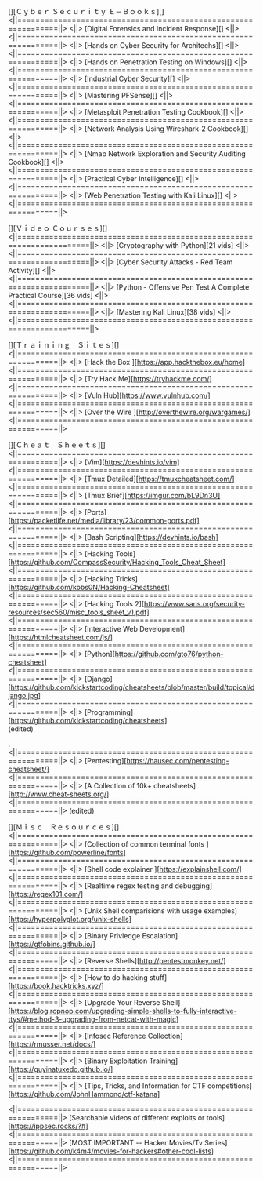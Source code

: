 
[][Ｃｙｂｅｒ Ｓｅｃｕｒｉｔｙ Ｅ－Ｂｏｏｋｓ][]
<||===============================================================||>
<||> [Digital Forensics and Incident Response][]                 <||>
<||===============================================================||>
<||> [Hands on Cyber Security for Architechs][]                  <||>
<||===============================================================||>
<||> [Hands on Penetration Testing on Windows][]                 <||>
<||===============================================================||>
<||> [Industrial Cyber Security][]                               <||>
<||===============================================================||>
<||> [Mastering PFSense][]                                       <||>
<||===============================================================||>
<||> [Metasploit Penetration Testing Cookbook][]                 <||>
<||===============================================================||>
<||> [Network Analysis Using Wireshark-2 Cookbook][]             <||>
<||===============================================================||>
<||> [Nmap Network Exploration and Security Auditing Cookbook][] <||>
<||===============================================================||>
<||> [Practical Cyber Intelligence][]                            <||>
<||===============================================================||>
<||> [Web Penetration Testing with Kali Linux][]                 <||>
<||===============================================================||>

[][Ｖｉｄｅｏ Ｃｏｕｒｓｅｓ][]
<||======================================================================||>
<||> [Cryptography with Python][21 vids]                                <||>
<||======================================================================||>
<||> [Cyber Security Attacks - Red Team Activity][]                     <||>
<||======================================================================||>
<||> [Python - Offensive Pen Test A Complete Practical Course][36 vids] <||>
<||======================================================================||>
<||> [Mastering Kali Linux][38 vids]                                    <||>
<||======================================================================||>

[][Ｔｒａｉｎｉｎｇ　Ｓｉｔｅｓ][]
<||===============================================================||>
<||> [Hack the Box ][https://app.hackthebox.eu/home]    
<||===============================================================||>
<||> [Try Hack Me][https://tryhackme.com/]          
<||===============================================================||>
<||> [Vuln Hub][https://www.vulnhub.com/]          
<||===============================================================||>
<||> [Over the Wire ][http://overthewire.org/wargames/]           
<||===============================================================||>

[][Ｃｈｅａｔ　Ｓｈｅｅｔｓ][]
<||===============================================================||>
<||> [Vim][https://devhints.io/vim]       
<||===============================================================||>
<||> [Tmux Detailed][https://tmuxcheatsheet.com/]       
<||===============================================================||>
<||> [Tmux Brief][https://imgur.com/bL9Dn3U]           
<||===============================================================||>
<||> [Ports][https://packetlife.net/media/library/23/common-ports.pdf]           
<||===============================================================||>
<||> [Bash Scripting][https://devhints.io/bash]    
<||===============================================================||>
<||> [Hacking Tools][https://github.com/CompassSecurity/Hacking_Tools_Cheat_Sheet]            
<||===============================================================||>
<||> [Hacking Tricks][https://github.com/kobs0N/Hacking-Cheatsheet]        
<||===============================================================||>
<||> [Hacking Tools 2][https://www.sans.org/security-resources/sec560/misc_tools_sheet_v1.pdf]           
<||===============================================================||>
<||> [Interactive Web Development][https://htmlcheatsheet.com/js/]          
<||===============================================================||>
<||> [Python][https://github.com/gto76/python-cheatsheet]            
<||===============================================================||>
<||> [Django][https://github.com/kickstartcoding/cheatsheets/blob/master/build/topical/django.jpg]       
<||===============================================================||>
<||> [Programming][https://github.com/kickstartcoding/cheatsheets]               
(edited)

.<||===============================================================||>
<||> [Pentesting][https://hausec.com/pentesting-cheatsheet/]      
<||===============================================================||>
<||> [A Collection of 10k+ cheatsheets][http://www.cheat-sheets.org/]              
<||===============================================================||>
(edited)

[][Ｍｉｓｃ　Ｒｅｓｏｕｒｃｅｓ][]
<||===============================================================||>
<||> [Collection of common terminal fonts ][https://github.com/powerline/fonts]       
<||===============================================================||>
<||> [Shell code explainer ][https://explainshell.com/]    
<||===============================================================||>
<||> [Realtime regex testing and debugging][https://regex101.com/]      
<||===============================================================||>
<||> [Unix Shell comparisions with usage examples][https://hyperpolyglot.org/unix-shells]         
<||===============================================================||>
<||> [Binary Privledge Escalation][https://gtfobins.github.io/]         
<||===============================================================||>
<||> [Reverse Shells][http://pentestmonkey.net/]           
<||===============================================================||>
<||> [How to do hacking stuff][https://book.hacktricks.xyz/]       
<||===============================================================||>
<||> [Upgrade Your Reverse Shell][https://blog.ropnop.com/upgrading-simple-shells-to-fully-interactive-ttys/#method-3-upgrading-from-netcat-with-magic]
<||===============================================================||>
<||> [Infosec Reference Collection][https://rmusser.net/docs/]          
<||===============================================================||>
<||> [Binary Exploitation Training][https://guyinatuxedo.github.io/]          
<||===============================================================||>
<||> [Tips, Tricks, and Information for CTF competitions][https://github.com/JohnHammond/ctf-katana]       



<||===============================================================||>
[Searchable videos of different exploits or tools][https://ippsec.rocks/?#]  
<||===============================================================||>
[MOST IMPORTANT -- Hacker Movies/Tv Series][https://github.com/k4m4/movies-for-hackers#other-cool-lists]
<||===============================================================||>
